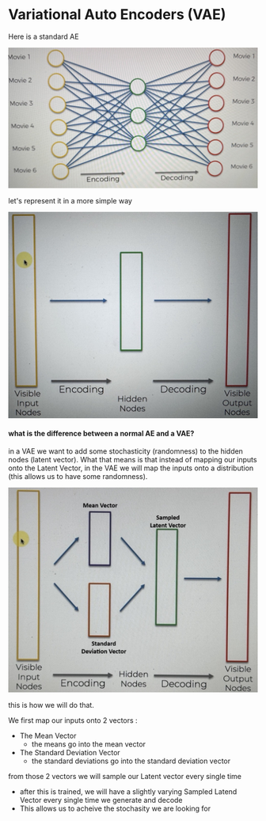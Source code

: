 # Variational Auto Encoders (VAE)

Here is a standard AE

![AE](../Section%204/4.35.1.jpg)

let's represent it in a more simple way

![AE](./5.39.1.jpg)

#### what is the difference between a normal AE and a VAE?

in a VAE we want to add some stochasticity (randomness) to the hidden nodes (latent vector). What that means is that instead of mapping our inputs onto the Latent Vector, in the VAE we will map the inputs onto a distribution (this allows us to have some randomness).

![AE](./5.39.2.jpg)

this is how we will do that.

We first map our inputs onto 2 vectors :

- The Mean Vector
  - the means go into the mean vector
- The Standard Deviation Vector
  - the standard deviations go into the standard deviation vector

from those 2 vectors we will sample our Latent vector every single time

- after this is trained, we will have a slightly varying Sampled Latend Vector every single time we generate and decode
- This allows us to acheive the stochasity we are looking for
